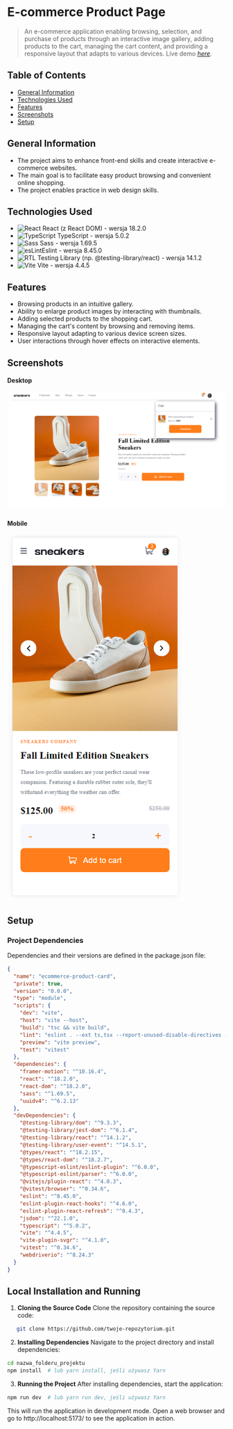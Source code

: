# E-commerce Product Page

> An e-commerce application enabling browsing, selection, and purchase of products through an interactive image gallery, adding products to the cart, managing the cart content, and providing a responsive layout that adapts to various devices.
> Live demo [_here_](https://www.example.com).

## Table of Contents

- [General Information](#general-information)
- [Technologies Used](#technologies-used)
- [Features](#features)
- [Screenshots](#screenshots)
- [Setup](#setup)

## General Information

- The project aims to enhance front-end skills and create interactive e-commerce websites.
- The main goal is to facilitate easy product browsing and convenient online shopping.
- The project enables practice in web design skills.

## Technologies Used

- <img width="20" src="https://user-images.githubusercontent.com/25181517/183897015-94a058a6-b86e-4e42-a37f-bf92061753e5.png" alt="React" title="React"/> React (z React DOM) - wersja 18.2.0
- <img width="20" src="https://user-images.githubusercontent.com/25181517/183890598-19a0ac2d-e88a-4005-a8df-1ee36782fde1.png" alt="TypeScript" title="TypeScript"/> TypeScript - wersja 5.0.2
- <img width="20" src="https://user-images.githubusercontent.com/25181517/192158956-48192682-23d5-4bfc-9dfb-6511ade346bc.png" alt="Sass" title="Sass"/>
  Sass - wersja 1.69.5
- <img width="20" src="https://eslint.org/icon-512.png" alt="esLint" title="esLint"/>Eslint - wersja 8.45.0
- <img width="20" src="https://testing-library.com/img/logo-large.png" alt="RTL" title="RTL"/> Testing Library (np. @testing-library/react) - wersja 14.1.2
- <img width="20" src="https://github.com/marwin1991/profile-technology-icons/assets/62091613/b40892ef-efb8-4b0e-a6b5-d1cfc2f3fc35" alt="Vite" title="Vite"/> Vite - wersja 4.4.5

## Features

- Browsing products in an intuitive gallery.
- Ability to enlarge product images by interacting with thumbnails.
- Adding selected products to the shopping cart.
- Managing the cart's content by browsing and removing items.
- Responsive layout adapting to various device screen sizes.
- User interactions through hover effects on interactive elements.

## Screenshots

#### Desktop

![desktop](src/assets/images/src1.png)

#### Mobile

![mobile](src/assets/images/src2.png)

## Setup

### Project Dependencies

Dependencies and their versions are defined in the package.json file:

```json
{
  "name": "ecommerce-product-card",
  "private": true,
  "version": "0.0.0",
  "type": "module",
  "scripts": {
    "dev": "vite",
    "host": "vite --host",
    "build": "tsc && vite build",
    "lint": "eslint . --ext ts,tsx --report-unused-disable-directives --max-warnings 0",
    "preview": "vite preview",
    "test": "vitest"
  },
  "dependencies": {
    "framer-motion": "^10.16.4",
    "react": "^18.2.0",
    "react-dom": "^18.2.0",
    "sass": "^1.69.5",
    "uuidv4": "^6.2.13"
  },
  "devDependencies": {
    "@testing-library/dom": "^9.3.3",
    "@testing-library/jest-dom": "^6.1.4",
    "@testing-library/react": "^14.1.2",
    "@testing-library/user-event": "^14.5.1",
    "@types/react": "^18.2.15",
    "@types/react-dom": "^18.2.7",
    "@typescript-eslint/eslint-plugin": "^6.0.0",
    "@typescript-eslint/parser": "^6.0.0",
    "@vitejs/plugin-react": "^4.0.3",
    "@vitest/browser": "^0.34.6",
    "eslint": "^8.45.0",
    "eslint-plugin-react-hooks": "^4.6.0",
    "eslint-plugin-react-refresh": "^0.4.3",
    "jsdom": "^22.1.0",
    "typescript": "^5.0.2",
    "vite": "^4.4.5",
    "vite-plugin-svgr": "^4.1.0",
    "vitest": "^0.34.6",
    "webdriverio": "^8.24.3"
  }
}
```

## Local Installation and Running

1. **Cloning the Source Code**
   Clone the repository containing the source code:

```bash
   git clone https://github.com/twoje-repozytorium.git
```

2. **Installing Dependencies**
   Navigate to the project directory and install dependencies:

```bash
cd nazwa_folderu_projektu
npm install  # lub yarn install, jeśli używasz Yarn
```

3. **Running the Project**
   After installing dependencies, start the application:

```bash
npm run dev  # lub yarn run dev, jeśli używasz Yarn
```

This will run the application in development mode. Open a web browser and go to http://localhost:5173/ to see the application in action.
